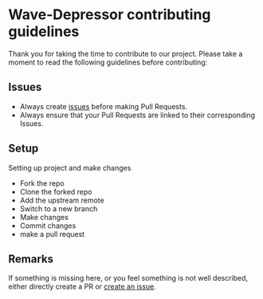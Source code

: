 # Wave-Depressor contributing guidelines

Thank you for taking the time to contribute to our project. Please take a moment to read the following guidelines before contributing:

## Issues

- Always create [issues](https://github.com/ShadowOfPripyat/wave-depresso/issues) before making Pull Requests.
- Always ensure that your Pull Requests are linked to their corresponding Issues.

## Setup
Setting up project and make changes

- Fork the repo
- Clone the forked repo
- Add the upstream remote
- Switch to a new branch
- Make changes
- Commit changes
- make a pull request

## Remarks

If something is missing here, or you feel something is not well described, either directly create a PR or [create an issue](https://github.com/ShadowOfPripyat/wave-depressor/issues).
